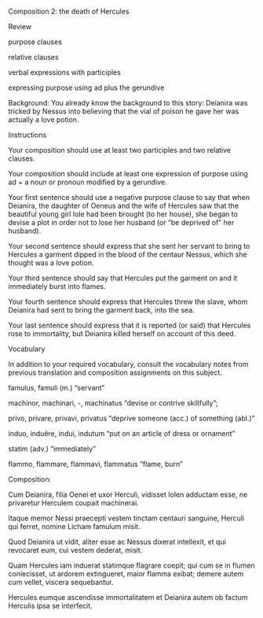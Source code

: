 Composition 2: the death of Hercules


Review

purpose clauses

relative clauses

verbal expressions with participles

expressing purpose using ad plus the gerundive


Background:
You already know the background to this story: Deianira was tricked by Nessus into believing that the vial of poison he gave her was actually a love potion.

Instructions

Your composition should use at least two participles and two relative clauses.

Your composition should include at least one expression of purpose using ad + a noun or pronoun modified by a gerundive.

Your first sentence should use a negative purpose clause to say that when Deianira, the daughter of Oeneus and the wife of Hercules saw that the beautiful young girl Iole had been brought (to her house), she began to devise a plot in order not to lose her husband (or “be deprived of” her husband).

Your second sentence should express that she sent her servant to bring to Hercules a garment dipped in the blood of the centaur Nessus, which she thought was a love potion.

Your third sentence should say that Hercules put the garment on and it immediately burst into flames.

Your fourth sentence should express that Hercules threw the slave, whom Deianira had sent to bring the garment back, into the sea.

Your last sentence should express that it is reported (or said) that Hercules rose to immortality, but Deianira killed herself on account of this deed.


Vocabulary


In addition to your required vocabulary, consult the vocabulary notes from previous translation and composition assignments on this subject.

famulus, famuli (m.) “servant”

machinor, machinari, -, machinatus “devise or contrive skillfully”;

privo, privare, privavi, privatus “deprive someone (acc.) of something (abl.)”

induo, induĕre, indui, indutum “put on an article of dress or ornament”

statim (adv.) “immediately”

flammo, flammare, flammavi, flammatus “flame, burn”


Composition:

Cum Deianira, filia Oenei et uxor Herculi, vidisset Iolen adductam esse, ne privaretur Herculem coupait machinerai. 

Itaque memor Nessi praecepti vestem tinctam centauri sanguine, Herculi qui ferret, nomine Licham famulum misit.

Quod Deianira ut vidit, aliter esse ac Nessus dixerat intellexit, et qui revocaret eum, cui vestem dederat, misit. 

Quam Hercules iam induerat statimque flagrare coepit; qui cum se in flumen coniecisset, ut ardorem extingueret, maior flamma exibat; demere autem cum vellet, viscera sequebantur. 

Hercules eumque ascendisse immortalitatem et Deianira autem ob factum Herculis ipsa se interfecit.
